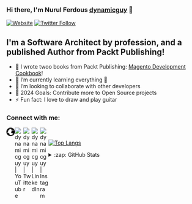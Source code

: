 ### Hi there, I'm Nurul Ferdous [dynamicguy][website] 👋

[![Website](https://img.shields.io/website?label=dynamicguy.com&style=for-the-badge&url=https%3A%2F%2Fdynamicguy.com)](https://dynamicguy.com)
[![Twitter Follow](https://img.shields.io/twitter/follow/ferdous?color=1DA1F2&logo=twitter&style=for-the-badge)](https://twitter.com/intent/follow?original_referer=https%3A%2F%2Fgithub.com%2Fdynamicguy&screen_name=ferdous)

## I'm a Software Architect by profession, and a published Author from Packt Publishing!

- 🔭 I wrote twoo books from Packt Publishing: [Magento Development Cookbook][book]!
- 🌱 I’m currently learning everything 🤣
- 👯 I’m looking to collaborate with other developers
- 🥅 2024 Goals: Contribute more to Open Source projects
- ⚡ Fun fact: I love to draw and play guitar

### Connect with me:

[<img align="left" alt="dynamicguy.com" width="22px" src="https://raw.githubusercontent.com/iconic/open-iconic/master/svg/globe.svg" />][website]
[<img align="left" alt="dynamicguy | YouTube" width="22px" src="https://cdn.jsdelivr.net/npm/simple-icons@v3/icons/youtube.svg" />][youtube]
[<img align="left" alt="dynamicguy | Twitter" width="22px" src="https://cdn.jsdelivr.net/npm/simple-icons@v3/icons/twitter.svg" />][twitter]
[<img align="left" alt="dynamicguy | LinkedIn" width="22px" src="https://cdn.jsdelivr.net/npm/simple-icons@v3/icons/linkedin.svg" />][linkedin]
[<img align="left" alt="dynamicguy | Instagram" width="22px" src="https://cdn.jsdelivr.net/npm/simple-icons@v3/icons/instagram.svg" />][instagram]

<br />

[![Top Langs](https://github-readme-stats.vercel.app/api/top-langs/?username=dynamicguy)](https://github.com/dynamicguy)


<details>
  <summary>:zap: GitHub Stats</summary>

  <img align="left" alt="dynamicguy's GitHub Stats" src="https://github-readme-stats.vercel.app/api?username=dynamicguy&show_icons=true&theme=radical" />

</details>

[website]: https://dynamicguy.com
[book]: https://www.amazon.com/s?k=Nurul+Ferdous
[twitter]: https://twitter.com/ferdous
[youtube]: https://youtube.com/NurulFerdous
[instagram]: https://instagram.com/dynamicguy
[linkedin]: https://linkedin.com/in/nurulferdous
